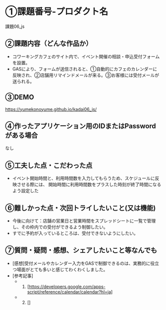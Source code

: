 # ①課題番号-プロダクト名

課題06_js

## ②課題内容（どんな作品か）

- コワーキングカフェのサイト内で、イベント開催の相談・申込受付フォームを設置。
- GASにより、フォームが送信されると、①自動的にカフェのカレンダーに反映され、②店舗用リマインドメールが来る。③お客様には受付メールが送られる。

## ③DEMO
https://yumekonoyume.github.io/kadai06_js/

## ④作ったアプリケーション用のIDまたはPasswordがある場合

なし

## ⑤工夫した点・こだわった点

- イベント開始時間と、利用時間数を入力してもらうため、スケジュールに反映させる際には、
開始時間に利用時間数をプラスした時刻が終了時間になるよう設定した


## ⑥難しかった点・次回トライしたいこと(又は機能)

- 今後に向けて：店舗の営業日と営業時間をスプレッドシートに一覧で管理し、その枠内での受付ができるよう制御したい。
- すでに予約が入っているところは、受付できないようにしたい。

## ⑦質問・疑問・感想、シェアしたいこと等なんでも

- [感想]受付メールやカレンダー入力をGASで制御できるのは、実務的に役立つ場面がとても多いと感じてわくわくしました。
- [参考記事]
  - 1. [https://developers.google.com/apps-script/reference/calendar/calendar?hl=ja]
  - 2. []
